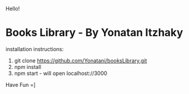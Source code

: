 Hello!

<h1 style{{color: 'red'}}>Books Library - By Yonatan Itzhaky</h1>

installation instructions:
1. git clone https://github.com/Yonatani/booksLibrary.git
2. npm install
3. npm start - will open localhost://3000

Have Fun =]

